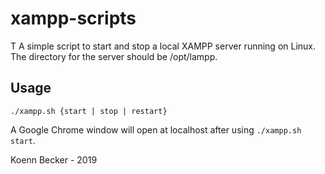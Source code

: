 # xampp-scripts
T
A simple script to start and stop a local XAMPP server running on Linux. The directory for the server should be /opt/lampp.

## Usage
`./xampp.sh {start | stop | restart}`

A Google Chrome window will open at localhost after using `./xampp.sh start`.

Koenn Becker - 2019